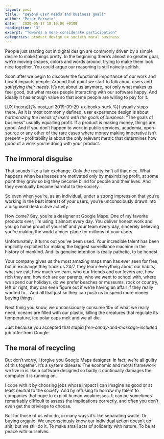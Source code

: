 ```yaml
---
layout: post
title:  "Beyond user needs and business goals"
author: "Petar Perovic"
date:   2020-05-17 10:10:00 +0100
readingtime: "3"
excerpt: "Towards a more considerate participation"
categories: product design ux society moral business
---
```

People just starting out in digital design are commonly driven by a simple desire to make things pretty. In the beginning there’s almost no greater goal, we’re moving shapes, colors and words around, trying to make them look nice together. You could argue our reasoning is still naively selfish.

Soon after we begin to discover the functional importance of our work and how it impacts people. Around that point we start to talk about users and _satisfying their needs_. It’s not about us anymore, not only what makes us feel good, but what makes people interacting with our software happy.  And ideally it has enough value so that some people are willing to pay for it.

[UX theory]({% post_url 2019-09-29-ux-books-suck %}) usually stops there. As it is most commonly defined, user experience design is about _harmonizing the needs of users with the goals of business_. “The goals of business” usually equalling profit. If a product is making money, things are good. And if you don’t happen to work in public services, academia, open-source or any other of the rare cases where money making imperative isn’t present – profitability is about the only relevant metric that determines how good of a work you’re doing with your product.

## The immoral disguise

That sounds like a fair exchange. Only the reality isn’t all that nice. What happens when businesses are motivated only by maximizing profit, at some point they grow so big they become blind for people and their lives. And they eventually become harmful to the society.

So even when you’re, as an individual, under a strong impression that you’re working in the best interest of your users, you’re unconsciously drawn into a disguised destructive activity.

How come? Say, you’re a designer at Google Maps. One of my favorite products ever, I’m using it almost every day. You deliver honest work and you go home proud of yourself and your team every day, sincerely believing you’re making the world a nicer place for millions of your users.

Unfortunately, it turns out you’ve been used. Your incredible talent has been implicitly exploited for making the biggest surveillance machine in the history of mankind. And its genuine intention is really pathetic, to be honest.

Your company gives us the most amazing maps man has ever seen for free, but in exchange they track us 24/7, they learn everything about our habits, what we eat, how much we earn, who our friends and our lovers are, how rich they are, how rich are our parents, who we went to school with, where we spend our holidays, do we prefer beaches or museums, rock or country, left or right, they can even figure out if we’re having an affair if they really wanted to… And all that just so they can push us to spend more money buying things.

Next thing you know, we unconsciously consume 10× of what we really need, oceans are filled with our plastic, killing the creatures that regulate its temperature, ice polar caps melt and we all die.

Just because you accepted that stupid _free-candy-and-massage-included_ job offer from Google.

## The moral of recycling

But don’t worry, I forgive you Google Maps designer. In fact, we’re all guilty of this together. It’s a system disease. The economic and moral framework we live in is like a software designed so badly it continually damages the computer it is running on.

I cope with it by choosing jobs whose impact I can imagine as good or at least neutral to the society. And by refusing to borrow my talent to companies that hope to exploit human weaknesses. It can be sometimes remarkably difficult to assess the implications correctly, and often you don’t even get the privilege to choose.

But for those of us who do, in many ways it’s like separating waste. Or buying organic. We unconsciously know our individual action doesn’t do shit, but we still do it. To make small acts of solidarity with nature. To be at peace with ourselves.